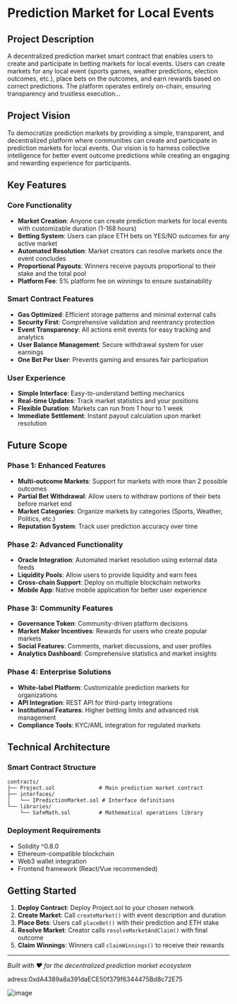 # Prediction Market for Local Events

## Project Description

A decentralized prediction market smart contract that enables users to create and participate in betting markets for local events. Users can create markets for any local event (sports games, weather predictions, election outcomes, etc.), place bets on the outcomes, and earn rewards based on correct predictions. The platform operates entirely on-chain, ensuring transparency and trustless execution...

## Project Vision

To democratize prediction markets by providing a simple, transparent, and decentralized platform where communities can create and participate in prediction markets for local events. Our vision is to harness collective intelligence for better event outcome predictions while creating an engaging and rewarding experience for participants.

## Key Features

### Core Functionality
- **Market Creation**: Anyone can create prediction markets for local events with customizable duration (1-168 hours)
- **Betting System**: Users can place ETH bets on YES/NO outcomes for any active market
- **Automated Resolution**: Market creators can resolve markets once the event concludes
- **Proportional Payouts**: Winners receive payouts proportional to their stake and the total pool
- **Platform Fee**: 5% platform fee on winnings to ensure sustainability

### Smart Contract Features
- **Gas Optimized**: Efficient storage patterns and minimal external calls
- **Security First**: Comprehensive validation and reentrancy protection
- **Event Transparency**: All actions emit events for easy tracking and analytics
- **User Balance Management**: Secure withdrawal system for user earnings
- **One Bet Per User**: Prevents gaming and ensures fair participation

### User Experience
- **Simple Interface**: Easy-to-understand betting mechanics
- **Real-time Updates**: Track market statistics and your positions
- **Flexible Duration**: Markets can run from 1 hour to 1 week
- **Immediate Settlement**: Instant payout calculation upon market resolution

## Future Scope

### Phase 1: Enhanced Features
- **Multi-outcome Markets**: Support for markets with more than 2 possible outcomes
- **Partial Bet Withdrawal**: Allow users to withdraw portions of their bets before market end
- **Market Categories**: Organize markets by categories (Sports, Weather, Politics, etc.)
- **Reputation System**: Track user prediction accuracy over time

### Phase 2: Advanced Functionality
- **Oracle Integration**: Automated market resolution using external data feeds
- **Liquidity Pools**: Allow users to provide liquidity and earn fees
- **Cross-chain Support**: Deploy on multiple blockchain networks
- **Mobile App**: Native mobile application for better user experience

### Phase 3: Community Features
- **Governance Token**: Community-driven platform decisions
- **Market Maker Incentives**: Rewards for users who create popular markets
- **Social Features**: Comments, market discussions, and user profiles
- **Analytics Dashboard**: Comprehensive statistics and market insights

### Phase 4: Enterprise Solutions
- **White-label Platform**: Customizable prediction markets for organizations
- **API Integration**: REST API for third-party integrations
- **Institutional Features**: Higher betting limits and advanced risk management
- **Compliance Tools**: KYC/AML integration for regulated markets

## Technical Architecture

### Smart Contract Structure
```
contracts/
├── Project.sol              # Main prediction market contract
├── interfaces/
│   └── IPredictionMarket.sol # Interface definitions
└── libraries/
    └── SafeMath.sol         # Mathematical operations library
```

### Deployment Requirements
- Solidity ^0.8.0
- Ethereum-compatible blockchain
- Web3 wallet integration
- Frontend framework (React/Vue recommended)

## Getting Started

1. **Deploy Contract**: Deploy Project.sol to your chosen network
2. **Create Market**: Call `createMarket()` with event description and duration
3. **Place Bets**: Users call `placeBet()` with their prediction and ETH stake
4. **Resolve Market**: Creator calls `resolveMarketAndClaim()` with final outcome
5. **Claim Winnings**: Winners call `claimWinnings()` to receive their rewards

---

*Built with ❤️ for the decentralized prediction market ecosystem*


adress:0xdA4389a8a391daECE50f379f6344475Bd8c72E75

![image](https://github.com/user-attachments/assets/2b8aa8d0-940a-4c16-8b70-7e54b06e5b86)
